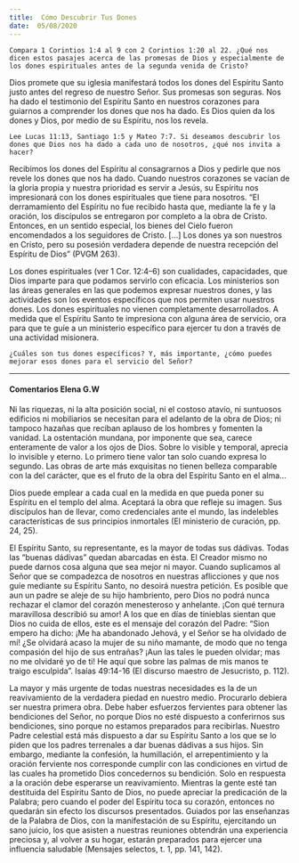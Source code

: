 ```yaml
---
title:  Cómo Descubrir Tus Dones
date:  05/08/2020
---
```


`Compara 1 Corintios 1:4 al 9 con 2 Corintios 1:20 al 22. ¿Qué nos dicen estos pasajes acerca de las promesas de Dios y especialmente de los dones espirituales antes de la segunda venida de Cristo?`

Dios promete que su iglesia manifestará todos los dones del Espíritu Santo justo antes del regreso de nuestro Señor. Sus promesas son seguras. Nos ha dado el testimonio del Espíritu Santo en nuestros corazones para guiarnos a comprender los dones que nos ha dado. Es Dios quien da los dones y Dios, por medio de su Espíritu, nos los revela.

`Lee Lucas 11:13, Santiago 1:5 y Mateo 7:7. Si deseamos descubrir los dones que Dios nos ha dado a cada uno de nosotros, ¿qué nos invita a hacer?`

Recibimos los dones del Espíritu al consagrarnos a Dios y pedirle que nos revele los dones que nos ha dado. Cuando nuestros corazones se vacían de la gloria propia y nuestra prioridad es servir a Jesús, su Espíritu nos impresionará con los dones espirituales que tiene para nosotros. “El derramamiento del Espíritu no fue recibido hasta que, mediante la fe y la oración, los discípulos se entregaron por completo a la obra de Cristo. Entonces, en un sentido especial, los bienes del Cielo fueron encomendados a los seguidores de Cristo. [...] Los dones ya son nuestros en Cristo, pero su posesión verdadera depende de nuestra recepción del Espíritu de Dios” (PVGM 263).

Los dones espirituales (ver 1 Cor. 12:4–6) son cualidades, capacidades, que Dios imparte para que podamos servirlo con eficacia. Los ministerios son las áreas generales en las que podemos expresar nuestros dones, y las actividades son los eventos específicos que nos permiten usar nuestros dones. Los dones espirituales no vienen completamente desarrollados. A medida que el Espíritu Santo te impresiona con alguna área de servicio, ora para que te guíe a un ministerio específico para ejercer tu don a través de una actividad misionera.

`¿Cuáles son tus dones específicos? Y, más importante, ¿cómo puedes mejorar esos dones para el servicio del Señor?`

---

#### Comentarios Elena G.W

Ni las riquezas, ni la alta posición social, ni el costoso atavío, ni suntuosos edificios ni mobiliarios se necesitan para el adelanto de la obra de Dios; ni tampoco hazañas que reciban aplauso de los hombres y fomenten la vanidad. La ostentación mundana, por imponente que sea, carece enteramente de valor a los ojos de Dios. Sobre lo visible y temporal, aprecia lo invisible y eterno. Lo primero tiene valor tan solo cuando expresa lo segundo. Las obras de arte más exquisitas no tienen belleza comparable con la del carácter, que es el fruto de la obra del Espíritu Santo en el alma…

Dios puede emplear a cada cual en la medida en que pueda poner su Espíritu en el templo del alma. Aceptará la obra que refleje su imagen. Sus discípulos han de llevar, como credenciales ante el mundo, las indelebles características de sus principios inmortales (El ministerio de curación, pp. 24, 25).

El Espíritu Santo, su representante, es la mayor de todas sus dádivas. Todas las “buenas dádivas” quedan abarcadas en ésta. El Creador mismo no puede darnos cosa alguna que sea mejor ni mayor. Cuando suplicamos al Señor que se compadezca de nosotros en nuestras aflicciones y que nos guíe mediante su Espíritu Santo, no desoirá nuestra petición. Es posible que aun un padre se aleje de su hijo hambriento, pero Dios no podrá nunca rechazar el clamor del corazón menesteroso y anhelante. ¡Con qué ternura maravillosa describió su amor! A los que en días de tinieblas sientan que Dios no cuida de ellos, este es el mensaje del corazón del Padre: “Sion empero ha dicho: ¡Me ha abandonado Jehová, y el Señor se ha olvidado de mí! ¿Se olvidará acaso la mujer de su niño mamante, de modo que no tenga compasión del hijo de sus entrañas? ¡Aun las tales le pueden olvidar; mas no me olvidaré yo de ti! He aquí que sobre las palmas de mis manos te traigo esculpida”. Isaías 49:14-16 (El discurso maestro de Jesucristo, p. 112).

La mayor y más urgente de todas nuestras necesidades es la de un reavivamiento de la verdadera piedad en nuestro medio. Procurarlo debiera ser nuestra primera obra. Debe haber esfuerzos fervientes para obtener las bendiciones del Señor, no porque Dios no esté dispuesto a conferirnos sus bendiciones, sino porque no estamos preparados para recibirlas. Nuestro Padre celestial está más dispuesto a dar su Espíritu Santo a los que se lo piden que los padres terrenales a dar buenas dádivas a sus hijos. Sin embargo, mediante la confesión, la humillación, el arrepentimiento y la oración ferviente nos corresponde cumplir con las condiciones en virtud de las cuales ha prometido Dios concedernos su bendición. Solo en respuesta a la oración debe esperarse un reavivamiento. Mientras la gente esté tan destituida del Espíritu Santo de Dios, no puede apreciar la predicación de la Palabra; pero cuando el poder del Espíritu toca su corazón, entonces no quedarán sin efecto los discursos presentados. Guiados por las enseñanzas de la Palabra de Dios, con la manifestación de su Espíritu, ejercitando un sano juicio, los que asisten a nuestras reuniones obtendrán una experiencia preciosa y, al volver a su hogar, estarán preparados para ejercer una influencia saludable (Mensajes selectos, t. 1, pp. 141, 142).